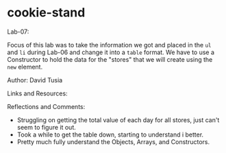 # cookie-stand 

Lab-07:

Focus of this lab was to take the information we got and placed in the <code>ul</code> and <code>li</code> during Lab-06 and change it into a <code>table</code> format.
We have to use a Constructor to hold the data for the "stores" that we will create using the <code>new</code> element.

Author: David Tusia

Links and Resources:

Reflections and Comments:
- Struggling on getting the total value of each day for all stores, just can't seem to figure it out.
- Took a while to get the table down, starting to understand i better. 
- Pretty much fully understand the Objects, Arrays, and Constructors.

